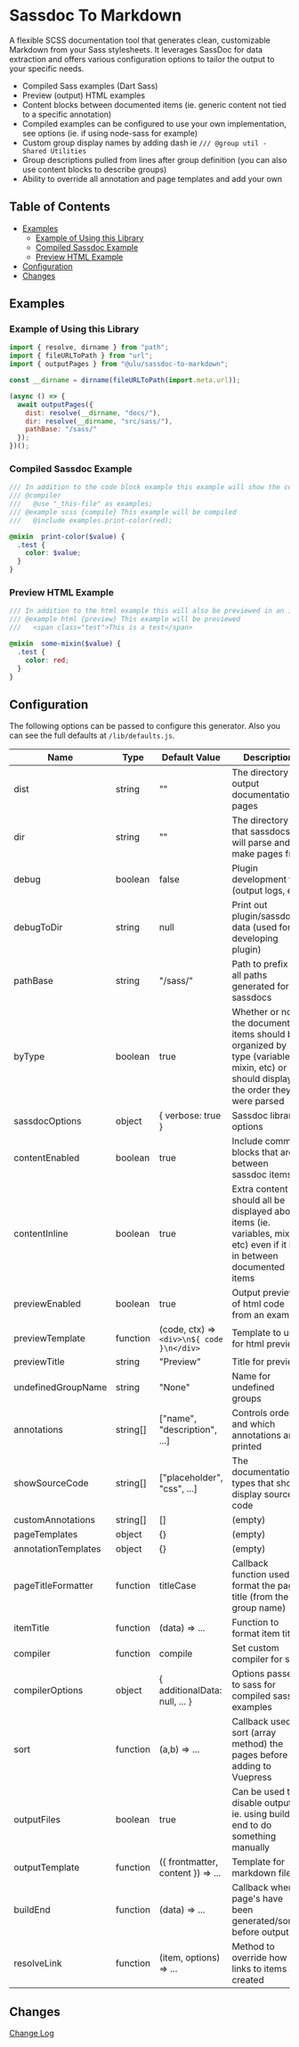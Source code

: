 # Sassdoc To Markdown

A flexible SCSS documentation tool that generates clean, customizable Markdown from your Sass stylesheets. It leverages SassDoc for data extraction and offers various configuration options to tailor the output to your specific needs.

- Compiled Sass examples (Dart Sass) 
- Preview (output) HTML examples
- Content blocks between documented items (ie. generic content not tied to a specific annotation)
- Compiled examples can be configured to use your own implementation, see options (ie. if using node-sass for example)
- Custom group display names by adding dash ie `/// @group util - Shared Utilities`
- Group descriptions pulled from lines after group definition (you can also use content blocks to describe groups)
- Ability to override all annotation and page templates and add your own


## Table of Contents

- [Examples](#examples)
  - [Example of Using this Library](#example-of-using-this-library)
  - [Compiled Sassdoc Example](#compiled-sassdoc-example)
  - [Preview HTML Example](#preview-html-example)
- [Configuration](#configuration)
- [Changes](#changes)

## Examples

### Example of Using this Library

```js
import { resolve, dirname } from "path";
import { fileURLToPath } from "url";
import { outputPages } from "@ulu/sassdoc-to-markdown";

const __dirname = dirname(fileURLToPath(import.meta.url));

(async () => {
  await outputPages({
    dist: resolve(__dirname, "docs/"),
    dir: resolve(__dirname, "src/sass/"),
    pathBase: "/sass/"
  });
})();
```

### Compiled Sassdoc Example

```scss
/// In addition to the code block example this example will show the compiled result. Note the  {compile} modifier on the example. It also uses the compiler annotation to load the module for the compiled example. Content in the compiler annotation are prepended to the compiled code for the item or group if at file-level)
/// @compiler
///   @use "_this-file" as examples;
/// @example scss {compile} This example will be compiled
///   @include examples.print-color(red);

@mixin  print-color($value) {
  .test {
    color: $value;
  }
}
```

### Preview HTML Example

```scss
/// In addition to the html example this will also be previewed in an iframe. Note the {preview} modifier. Settings are available to add stylesheet and javascript to iframe. Iframe used for isolation from docs styles. 
/// @example html {preview} This example will be previewed
///   <span class="test">This is a test</span>

@mixin  some-mixin($value) {
  .test {
    color: red;
  }
}
```

## Configuration

The following options can be passed to configure this generator. Also you can see the full defaults at `/lib/defaults.js`.

| Name | Type | Default Value | Description |
|---|---|---|---|
| dist | string | "" | The directory to output documentation pages |
| dir | string | "" | The directory that sassdocs will parse and make pages from |
| debug | boolean | false | Plugin development flag (output logs, etc) |
| debugToDir | string | null | Print out plugin/sassdoc data (used for developing plugin) |
| pathBase | string | "/sass/" | Path to prefix to all paths generated for sassdocs |
| byType | boolean | true | Whether or not the documented items should be organized by type (variable, mixin, etc) or should display in the order they were parsed |
| sassdocOptions | object | { verbose: true } | Sassdoc library options |
| contentEnabled | boolean | true | Include comment blocks that are between sassdoc items |
| contentInline | boolean | true | Extra content should all be displayed above items (ie. variables, mixins, etc) even if it is in between documented items |
| previewEnabled | boolean | true | Output preview of html code from an example |
| previewTemplate | function | (code, ctx) => `<div>\n${ code }\n</div>` | Template to use for html previews |
| previewTitle | string | "Preview" | Title for preview |
| undefinedGroupName | string | "None" | Name for undefined groups |
| annotations | string[] | ["name", "description", ...] | Controls order and which annotations are printed |
| showSourceCode | string[] | ["placeholder", "css", ...] | The documentation types that should display source code |
| customAnnotations | string[] | [] | (empty) |
| pageTemplates | object | {} | (empty) |
| annotationTemplates | object | {} | (empty) |
| pageTitleFormatter | function | titleCase | Callback function used to format the page title (from the group name) |
| itemTitle | function | (data) => ... | Function to format item titles |
| compiler | function | compile | Set custom compiler for sass |
| compilerOptions | object | { additionalData: null, ... } | Options passed to sass for compiled sass examples |
| sort | function | (a,b) => ... | Callback used to sort (array method) the pages before adding to Vuepress |
| outputFiles | boolean | true | Can be used to disable output, ie. using build end to do something manually |
| outputTemplate | function | ({ frontmatter, content }) => ... | Template for markdown files |
| buildEnd | function | (data) => ... | Callback when page's have been generated/sorted before output |
| resolveLink | function | (item, options) => ... | Method to override how links to items are created |


## Changes

[Change Log](CHANGELOG.md)